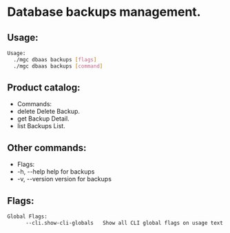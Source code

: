 # Database backups management.

## Usage:
```bash
Usage:
  ./mgc dbaas backups [flags]
  ./mgc dbaas backups [command]
```

## Product catalog:
- Commands:
- delete      Delete Backup.
- get         Backup Detail.
- list        Backups List.

## Other commands:
- Flags:
- -h, --help      help for backups
- -v, --version   version for backups

## Flags:
```bash
Global Flags:
      --cli.show-cli-globals   Show all CLI global flags on usage text
```

